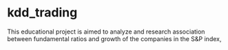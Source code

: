 # kdd_trading
This educational project is aimed to analyze and research association between fundamental ratios and growth of the companies in the S&amp;P index,

